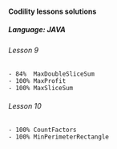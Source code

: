 #### Codility lessons solutions
##### Language: JAVA

###### Lesson 9
    - 84%  MaxDoubleSliceSum
    - 100% MaxProfit
    - 100% MaxSliceSum
###### Lesson 10
    - 100% CountFactors
    - 100% MinPerimeterRectangle